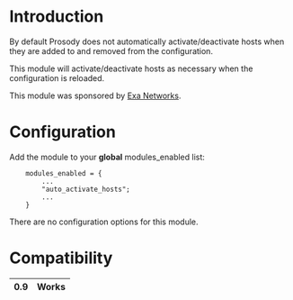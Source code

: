# Introduction #

By default Prosody does not automatically activate/deactivate hosts when they are added to and removed from the configuration.

This module will activate/deactivate hosts as necessary when the configuration is reloaded.

This module was sponsored by [Exa Networks](http://exa-networks.co.uk/).

# Configuration #
Add the module to your **global** modules\_enabled list:

```
    modules_enabled = {
        ...
        "auto_activate_hosts";
        ...
    }
```

There are no configuration options for this module.

# Compatibility #
| 0.9 | Works |
|:----|:------|